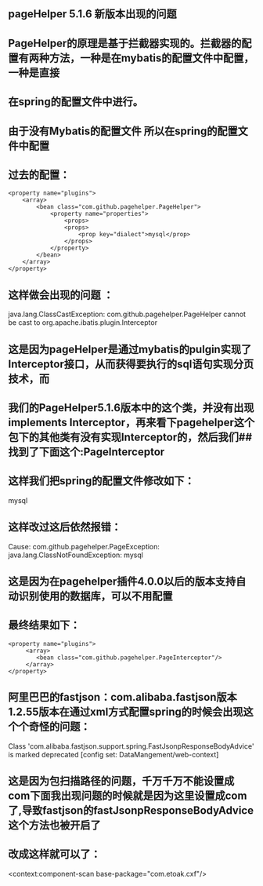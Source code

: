 ## pageHelper 5.1.6 新版本出现的问题 
## PageHelper的原理是基于拦截器实现的。拦截器的配置有两种方法，一种是在mybatis的配置文件中配置，一种是直接
## 在spring的配置文件中进行。
## 由于没有Mybatis的配置文件 所以在spring的配置文件中配置

## 过去的配置：
 	<property name="plugins">
  		<array>
  			<bean class="com.github.pagehelper.PageHelper">
  				<property name="properties">
  					<props>
  					<props>
  						<prop key="dialect">mysql</prop>
  					</props>
  				</property>
  			</bean>
  		</array>
 	</property>
## 这样做会出现的问题 ：
java.lang.ClassCastException: com.github.pagehelper.PageHelper cannot be cast to org.apache.ibatis.plugin.Interceptor
## 这是因为pageHelper是通过mybatis的pulgin实现了Interceptor接口，从而获得要执行的sql语句实现分页技术，而
## 我们的PageHelper5.1.6版本中的这个类，并没有出现implements Interceptor，再来看下pagehelper这个包下的其他类有没有实现Interceptor的，然后我们## 找到了下面这个:PageInterceptor
## 这样我们把spring的配置文件修改如下：
<property name="plugins">
	<array>
	  <bean class="com.github.pagehelper.PageInterceptor">
		<property name="properties">
			<props>
				<prop key="dialect">mysql</prop>
			</props>
		</property>
	  </bean>
	</array>
</property>

## 这样改过这后依然报错：

Cause: com.github.pagehelper.PageException: java.lang.ClassNotFoundException: mysql

## 这是因为在pagehelper插件4.0.0以后的版本支持自动识别使用的数据库，可以不用配置 

<property name="dialect" value="mysql"/>

## 最终结果如下：

    <property name="plugins">
         <array>
            <bean class="com.github.pagehelper.PageInterceptor"/>
         </array>
    </property>

## 阿里巴巴的fastjson：com.alibaba.fastjson版本1.2.55版本在通过xml方式配置spring的时候会出现这个个奇怪的问题：
Class 'com.alibaba.fastjson.support.spring.FastJsonpResponseBodyAdvice' is marked deprecated [config set: DataMangement/web-context] 
## 这是因为包扫描路径的问题，千万千万不能设置成com下面我出现问题的时候就是因为这里设置成com了,导致fastjson的fastJsonpResponseBodyAdvice这个方法也被开启了
## 改成这样就可以了： 
<context:component-scan base-package="com.etoak.cxf"/>
